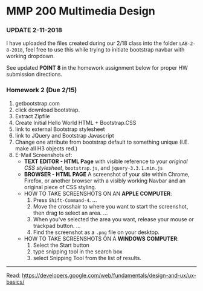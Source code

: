 # MMP 200 Multimedia Design

### **UPDATE** 2-11-2018
I have uploaded the files created during our 2/18 class into the
folder `LAB-2-8-2018`, feel free to use this while trying to initiate
bootstrap navbar with working dropdown.

See updated **POINT 8** in the homework assignment below for proper
HW submission directions.  


### Homework 2 (Due 2/15)

1. getbootstrap.com
2. click download bootstrap.
3. Extract Zipfile
4. Create Initial Hello World HTML + Bootstrap.CSS
5. link to external Bootstrap stylesheet
6. link to JQuery and Bootstrap Javascript
7. Change one attribute from bootstrap default to something unique (I.E. make all H3 objects red.)
8. E-Mail Screenshots of:
    * **TEXT EDITOR - HTML Page** with visible reference to your *original CSS stylesheet*, `bootstrap.js`, and `jquery-3.3.1.min.js`
    *  **BROWSER - HTML PAGE** A screenshot of your site within Chrome, Firefox,
    or another browser with a visibly working Navbar and an original piece of
    CSS styling.
    * HOW TO TAKE SCREENSHOTS ON AN **APPLE COMPUTER**:
      1. Press `Shift-Command-4`. ...
      2. Move the crosshair to where you want to start the screenshot, then drag to select an area. ...
      3. When you've selected the area you want, release your mouse or trackpad button. ...
      4. Find the screenshot as a `.png` file on your desktop.
    * HOW TO TAKE SCREENSHOTS ON A **WINDOWS COMPUTER**:
      1. Select the Start  button
      2. type snipping tool in the search box
      3. select Snipping Tool from the list of results.


---

Read: https://developers.google.com/web/fundamentals/design-and-ux/ux-basics/
